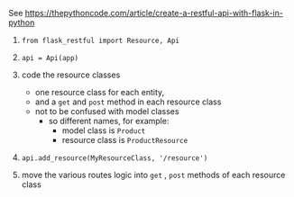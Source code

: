 See https://thepythoncode.com/article/create-a-restful-api-with-flask-in-python

1. `from flask_restful import Resource, Api` 

2. `api = Api(app)`

3. code the resource classes
    - one resource class for each entity, 
    - and a `get` and `post` method in each resource class
    - not to be confused with model classes
        - so different names, for example:
            - model class is `Product` 
            - resource class is `ProductResource`

4. `api.add_resource(MyResourceClass, '/resource')`

5. move the various routes logic into `get` , `post` methods of each resource class


